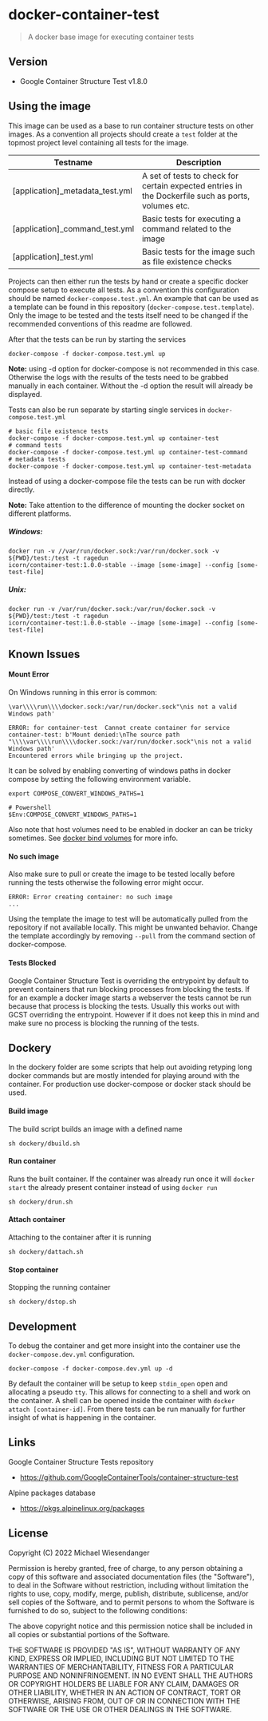 # docker-container-test

> A docker base image for executing container tests

## Version

* Google Container Structure Test v1.8.0

## Using the image

This image can be used as a base to run container structure tests on other images. As a convention all projects should create a `test` folder at the topmost project level containing all tests for the image.

| Testname | Description                                                                                                                |
| -------- | -------------------------------------------------------------------------------------------------------------------------- |
| [application]_metadata_test.yml  | A set of tests to check for certain expected entries in the Dockerfile such as ports, volumes etc. |
| [application]_command_test.yml   | Basic tests for executing a command related to the image                                           |
| [application]_test.yml           | Basic tests for the image such as file existence checks                                            |

Projects can then either run the tests by hand or create a specific docker compose setup to execute all tests. As a convention this configuration should be named `docker-compose.test.yml`. An example that can be used as a template can be found in this repository (`docker-compose.test.template`). Only the image to be tested and the tests itself need to be changed if the recommended conventions of this readme are followed.

After that the tests can be run by starting the services

`docker-compose -f docker-compose.test.yml up`

**Note:** using -d option for docker-compose is not recommended in this case. Otherwise the logs with the results of the tests need to be grabbed manually in each container. Without the -d option the result will already be displayed.


Tests can also be run separate by starting single services in `docker-compose.test.yml`

```
# basic file existence tests
docker-compose -f docker-compose.test.yml up container-test
# command tests
docker-compose -f docker-compose.test.yml up container-test-command
# metadata tests
docker-compose -f docker-compose.test.yml up container-test-metadata
```

Instead of using a docker-compose file the tests can be run with docker directly.

**Note:** Take attention to the difference of mounting the docker socket on different platforms.

##### Windows:
```shell
docker run -v //var/run/docker.sock:/var/run/docker.sock -v ${PWD}/test:/test -t ragedun
icorn/container-test:1.0.0-stable --image [some-image] --config [some-test-file]
```

##### Unix:
```shell
docker run -v /var/run/docker.sock:/var/run/docker.sock -v ${PWD}/test:/test -t ragedun
icorn/container-test:1.0.0-stable --image [some-image] --config [some-test-file]
```

## Known Issues

#### Mount Error
On Windows running in this error is common:

```
\var\\\\run\\\\docker.sock:/var/run/docker.sock"\nis not a valid Windows path'

ERROR: for container-test  Cannot create container for service container-test: b'Mount denied:\nThe source path "\\\\var\\\\run\\\\docker.sock:/var/run/docker.sock"\nis not a valid Windows path'
Encountered errors while bringing up the project.
```

It can be solved by enabling converting of windows paths in docker compose by setting the following environment variable.

```
export COMPOSE_CONVERT_WINDOWS_PATHS=1

# Powershell
$Env:COMPOSE_CONVERT_WINDOWS_PATHS=1
```

Also note that host volumes need to be enabled in docker an can be tricky sometimes. See [docker bind volumes](https://docs.docker.com/storage/bind-mounts/) for more info.

#### No such image

Also make sure to pull or create the image to be tested locally before running the tests otherwise the following error might occur.

```
ERROR: Error creating container: no such image
...
```

Using the template the image to test will be automatically pulled from the repository if not available locally. This might be unwanted behavior. Change the template accordingly by removing `--pull` from the command section of docker-compose.

#### Tests Blocked

Google Container Structure Test is overriding the entrypoint by default to prevent containers that run blocking processes from blocking the tests. If for an example a docker image starts a webserver the tests cannot be run because that process is blocking the tests. Usually this works out with GCST overriding the entrypoint. However if it does not keep this in mind and make sure no process is blocking the running of the tests.

## Dockery

In the dockery folder are some scripts that help out avoiding retyping long docker commands but are mostly intended for playing around with the container. For production use docker-compose or docker stack should be used.

#### Build image

The build script builds an image with a defined name

```
sh dockery/dbuild.sh
```

#### Run container

Runs the built container. If the container was already run once it will `docker start` the already present container instead of using `docker run`

```
sh dockery/drun.sh
```

#### Attach container

Attaching to the container after it is running

```
sh dockery/dattach.sh
```

#### Stop container

Stopping the running container

```
sh dockery/dstop.sh
```

## Development

To debug the container and get more insight into the container use the `docker-compose.dev.yml`
configuration.

```
docker-compose -f docker-compose.dev.yml up -d
```

By default the container will be setup to keep `stdin_open` open and allocating a pseudo `tty`. This allows for connecting to a shell and work on the container. A shell can be opened inside the container with `docker attach [container-id]`. From there tests can be run manually for further insight of what is happening in the container.

## Links

Google Container Structure Tests repository
- https://github.com/GoogleContainerTools/container-structure-test

Alpine packages database
- https://pkgs.alpinelinux.org/packages

## License

Copyright (C) 2022 Michael Wiesendanger

Permission is hereby granted, free of charge, to any person obtaining
a copy of this software and associated documentation files (the
"Software"), to deal in the Software without restriction, including
without limitation the rights to use, copy, modify, merge, publish,
distribute, sublicense, and/or sell copies of the Software, and to
permit persons to whom the Software is furnished to do so, subject to
the following conditions:

The above copyright notice and this permission notice shall be
included in all copies or substantial portions of the Software.

THE SOFTWARE IS PROVIDED "AS IS", WITHOUT WARRANTY OF ANY KIND,
EXPRESS OR IMPLIED, INCLUDING BUT NOT LIMITED TO THE WARRANTIES OF
MERCHANTABILITY, FITNESS FOR A PARTICULAR PURPOSE AND
NONINFRINGEMENT. IN NO EVENT SHALL THE AUTHORS OR COPYRIGHT HOLDERS BE
LIABLE FOR ANY CLAIM, DAMAGES OR OTHER LIABILITY, WHETHER IN AN ACTION
OF CONTRACT, TORT OR OTHERWISE, ARISING FROM, OUT OF OR IN CONNECTION
WITH THE SOFTWARE OR THE USE OR OTHER DEALINGS IN THE SOFTWARE.
